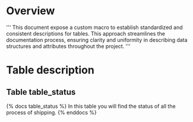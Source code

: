  # Overview
'''
This document expose a custom macro to establish standardized and consistent descriptions for tables. 
This approach streamlines the documentation process, ensuring clarity and uniformity in describing data structures and attributes throughout the project.
'''

# Table description 

##  Table  table_status
{% docs table_status %}
In this table you will find the status of all the process of shipping.
{% enddocs %}